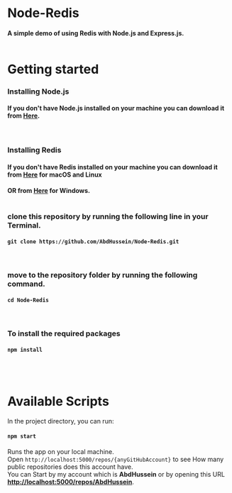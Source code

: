 # Node-Redis

#### A simple demo of using **Redis** with **Node.js** and **Express.js**.<br/><br/>

# Getting started

### Installing Node.js

#### If you don't have **Node.js** installed on your machine you can download it from [Here](https://nodejs.org/en/).

<br/>

### Installing Redis

#### If you don't have **Redis** installed on your machine you can download it from **[Here](https://redis.io/download)** for **macOS and Linux**<br/>

#### OR from **[Here](https://github.com/microsoftarchive/redis/releases/download/win-3.0.504/Redis-x64-3.0.504.msi)** for **Windows**.<br/><br/>

### clone this repository by running the following line in your Terminal.

#### `git clone https://github.com/AbdHussein/Node-Redis.git`

<br/>

### move to the repository folder by running the following command.

#### `cd Node-Redis`

<br/>

### To install the required packages

#### `npm install`

<br/>
<br/>

# Available Scripts

In the project directory, you can run:

#### `npm start`

Runs the app on your local machine.<br />
Open `http://localhost:5000/repos/{anyGitHubAccount}` to see How many public repositories does this account have.<br />
You can Start by my account which is **AbdHussein** or by opening this URL **[http://localhost:5000/repos/AbdHussein](http://localhost:5000/repos/AbdHussein)**.

